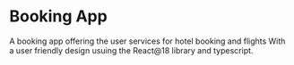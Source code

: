 # Booking App

A booking app offering the user services for hotel booking and flights
With a user friendly design usuing the React@18 library and typescript.
